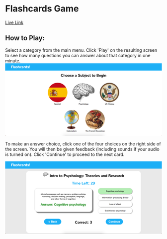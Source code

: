 # Flashcards Game
[Live Link](http://fleemaja.github.io/flashcards_game/)

## How to Play:
Select a category from the main menu. Click 'Play' on the resulting screen
to see how many questions you can answer about that category in one minute. <br />
![Screenshot](images/flashcards.png) <br />

To make an answer choice, click one of the four choices on the right side of the screen.
You will then be given feedback (including sounds if your audio is turned on).
Click 'Continue' to proceed to the next card.

![Screenshot](images/gameplay.png)
